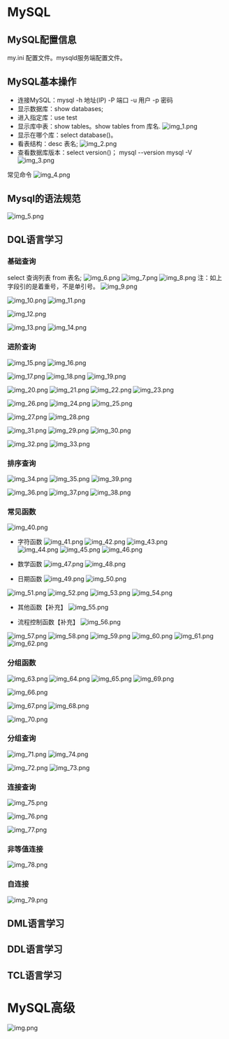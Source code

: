 
# MySQL
## MySQL配置信息
my.ini 配置文件。mysqld服务端配置文件。

## MySQL基本操作
* 连接MySQL：mysql -h 地址(IP) -P 端口 -u 用户 -p 密码
* 显示数据库：show databases;
* 进入指定库：use test
* 显示库中表：show tables。show tables from 库名.
![img_1.png](img_1.png)
* 显示在哪个库：select database()。
* 看表结构：desc 表名;
![img_2.png](img_2.png)
* 查看数据库版本：select version()； mysql --version      mysql -V
![img_3.png](img_3.png)
  
常见命令
![img_4.png](img_4.png)

## Mysql的语法规范
![img_5.png](img_5.png)

## DQL语言学习
### 基础查询
select 查询列表 from 表名;
![img_6.png](img_6.png)
![img_7.png](img_7.png)
![img_8.png](img_8.png)
注：如上字段引的是着重号，不是单引号。
![img_9.png](img_9.png)

![img_10.png](img_10.png)
![img_11.png](img_11.png)

![img_12.png](img_12.png)

![img_13.png](img_13.png)
![img_14.png](img_14.png)

### 进阶查询
![img_15.png](img_15.png)
![img_16.png](img_16.png)

![img_17.png](img_17.png)
![img_18.png](img_18.png)
![img_19.png](img_19.png)

![img_20.png](img_20.png)
![img_21.png](img_21.png)
![img_22.png](img_22.png)
![img_23.png](img_23.png)

![img_26.png](img_26.png)
![img_24.png](img_24.png)
![img_25.png](img_25.png)

![img_27.png](img_27.png)
![img_28.png](img_28.png)

![img_31.png](img_31.png)
![img_29.png](img_29.png)
![img_30.png](img_30.png)

![img_32.png](img_32.png)
![img_33.png](img_33.png)

### 排序查询
![img_34.png](img_34.png)
![img_35.png](img_35.png)
![img_39.png](img_39.png)

![img_36.png](img_36.png)
![img_37.png](img_37.png)
![img_38.png](img_38.png)

### 常见函数
![img_40.png](img_40.png)
* 字符函数
![img_41.png](img_41.png)
![img_42.png](img_42.png)
![img_43.png](img_43.png)  
![img_44.png](img_44.png)
![img_45.png](img_45.png)
![img_46.png](img_46.png)
  
* 数学函数
![img_47.png](img_47.png)
![img_48.png](img_48.png)  
  
* 日期函数
![img_49.png](img_49.png)
![img_50.png](img_50.png)

![img_51.png](img_51.png)
![img_52.png](img_52.png)
![img_53.png](img_53.png)
![img_54.png](img_54.png)

* 其他函数【补充】
![img_55.png](img_55.png)

* 流程控制函数【补充】
![img_56.png](img_56.png)

![img_57.png](img_57.png)
![img_58.png](img_58.png)
![img_59.png](img_59.png)
![img_60.png](img_60.png)
![img_61.png](img_61.png)
![img_62.png](img_62.png)

### 分组函数
![img_63.png](img_63.png)
![img_64.png](img_64.png)
![img_65.png](img_65.png)
![img_69.png](img_69.png)

![img_66.png](img_66.png)

![img_67.png](img_67.png)
![img_68.png](img_68.png)

![img_70.png](img_70.png)

### 分组查询
![img_71.png](img_71.png)
![img_74.png](img_74.png)

![img_72.png](img_72.png)
![img_73.png](img_73.png)

### 连接查询
![img_75.png](img_75.png)

![img_76.png](img_76.png)

![img_77.png](img_77.png)

### 非等值连接
![img_78.png](img_78.png)

### 自连接
![img_79.png](img_79.png)





## DML语言学习


## DDL语言学习


## TCL语言学习





## 












# MySQL高级
![img.png](img.png)






















































